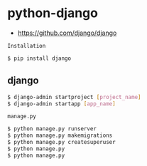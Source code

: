 # python-django
- https://github.com/django/django


`Installation`  
```bash
$ pip install django
```

## django
```bash
$ django-admin startproject [project_name]
$ django-admin startapp [app_name]
```

`manage.py`  
```bash
$ python manage.py runserver
$ python manage.py makemigrations
$ python manage.py createsuperuser
$ python manage.py
$ python manage.py
```
